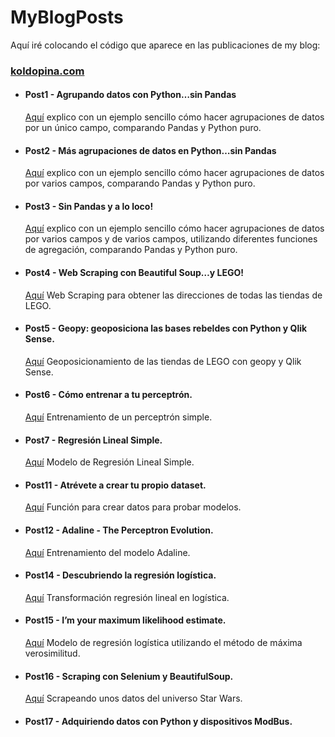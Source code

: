# MyBlogPosts
Aquí iré colocando el código que aparece en las publicaciones de my blog:
### [koldopina.com](https://koldopina.com/)


* #### Post1 - Agrupando datos con Python…sin Pandas 
   [Aquí](https://koldopina.com/agrupando-datos-con-python-sin-pandas/) explico con un ejemplo sencillo cómo hacer agrupaciones de datos
   por un único campo, comparando Pandas y Python puro.
* #### Post2 - Más agrupaciones de datos en Python…sin Pandas 
   [Aquí](https://koldopina.com/mas-agrupaciones-de-datos-en-python-sin-pandas/) explico con un ejemplo sencillo cómo hacer agrupaciones de datos
   por varios campos, comparando Pandas y Python puro. 
* #### Post3 - Sin Pandas y a lo loco! 
   [Aquí](https://koldopina.com/sin-pandas-y-a-lo-loco/) explico con un ejemplo sencillo cómo hacer agrupaciones de datos
   por varios campos y de varios campos, utilizando diferentes funciones de agregación, comparando Pandas y Python puro. 
* #### Post4 - Web Scraping con Beautiful Soup…y LEGO! 
   [Aquí](https://koldopina.com/web-scraping-con-beautiful-soup-y-lego/) Web Scraping para obtener las direcciones de todas las tiendas de LEGO.
* #### Post5 - Geopy: geoposiciona las bases rebeldes con Python y Qlik Sense.
    [Aquí]( https://koldopina.com/geoposicionando-python-geopy-qlik-sense/) Geoposicionamiento de las tiendas de LEGO con geopy y Qlik Sense.
* #### Post6 - Cómo entrenar a tu perceptrón.
    [Aquí]( https://koldopina.com/como-entrenar-a-tu-perceptron/) Entrenamiento de un perceptrón simple.
* #### Post7 - Regresión Lineal Simple.
    [Aquí]( https://koldopina.com/regresion-lineal-simple/) Modelo de Regresión Lineal Simple.
* #### Post11 - Atrévete a crear tu propio dataset.
    [Aquí]( https://koldopina.com/atrevete-a-crear-tu-propio-dataset/) Función para crear datos para probar modelos.
* #### Post12 - Adaline - The Perceptron Evolution.
    [Aquí]( https://koldopina.com/adaline/) Entrenamiento del modelo Adaline.
* #### Post14 - Descubriendo la regresión logística.
    [Aquí]( https://koldopina.com/descubriendo-regresion-logistica/) Transformación regresión lineal en logística.
* #### Post15 - I’m your maximum likelihood estimate.
    [Aquí]( https://koldopina.com/im-your-maximum-likelihood-estimate/) Modelo de regresión logística utilizando el método de
    máxima verosimilitud.
* #### Post16 - Scraping con Selenium y BeautifulSoup.
    [Aquí]( https://koldopina.com/scraping-con-selenium-y-beautifulsoup/) Scrapeando unos datos del universo Star Wars.
* #### Post17 - Adquiriendo datos con Python y dispositivos ModBus.